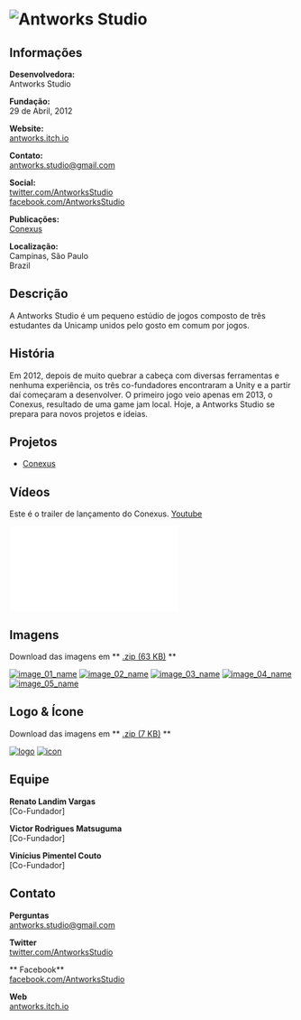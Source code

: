 # ![Antworks Studio](assets/images/header.png)

## Informações

**Desenvolvedora:**  
Antworks Studio

**Fundação:**  
29 de Abril, 2012

**Website:**  
[antworks.itch.io][homepage]

**Contato:**  
[antworks.studio@gmail.com][contact]

**Social:**  
[twitter.com/AntworksStudio][twitter]  
[facebook.com/AntworksStudio][facebook]

**Publicações:**  
[Conexus][conexus]

**Localização:**  
Campinas, São Paulo  
Brazil

## Descrição

A Antworks Studio é um pequeno estúdio de jogos composto de três estudantes da Unicamp unidos pelo gosto em comum por jogos.

## História

Em 2012, depois de muito quebrar a cabeça com diversas ferramentas e nenhuma experiência, os três co-fundadores encontraram a Unity e a partir daí começaram a desenvolver. O primeiro jogo veio apenas em 2013, o Conexus,  resultado de uma game jam local. Hoje, a Antworks Studio se prepara para novos projetos e ideias.

## Projetos

* [Conexus][conexus]

## Vídeos

Este é o trailer de lançamento do Conexus. [Youtube](https://www.youtube.com/watch?v=HMNE6rF1UA8 "Conexus Trailer on Youtube")  

<iframe src="//www.youtube.com/embed/HMNE6rF1UA8" frameborder="0" allowfullscreen></iframe>
<br>

## Imagens

Download das imagens em ** [.zip (63 KB)](assets/images/images.zip "Images zip") **

[![image_01_name](assets/images/team_01.jpg)](assets/images/team_01.jpg)
[![image_02_name](assets/images/team_02.jpg)](assets/images/team_02.jpg)
[![image_03_name](assets/images/conexus_01.png)](assets/images/conexus_01.png)
[![image_04_name](assets/images/conexus_02.png)](assets/images/conexus_02.png)
[![image_05_name](assets/images/conexus_03.png)](assets/images/conexus_03.png)

## Logo & Ícone

Download das imagens em ** [.zip (7 KB)]( assets/images/logo.zip "Logo & Icon zip") **

[![logo](assets/images/logo.png)](assets/images/logo.png "Logo")
[![icon](assets/images/icon.png)](assets/images/icon.png "Icon")

## Equipe

**Renato Landim Vargas**  
[Co-Fundador]

**Victor Rodrigues Matsuguma**  
[Co-Fundador]

**Vinícius Pimentel Couto**  
[Co-Fundador]

## Contato

**Perguntas**  
[antworks.studio@gmail.com][contact]

**Twitter**  
[twitter.com/AntworksStudio][twitter]

** Facebook**  
[facebook.com/AntworksStudio][facebook]

**Web**  
[antworks.itch.io][homepage]

<!--- =====================================================================  -->
<!--- Referenced links -->

[homepage]: http://antworks.itch.io "Antworks Studio"

[contact]: mailto:antworks.studio@gmail.com

<!--- Social -->

[twitter]: https://twitter.com/AntworksStudio
[facebook]: https://facebook.com/AntworksStudio

<!--- Projects  -->

[conexus]: projects/conexus/
